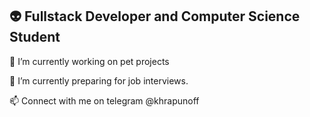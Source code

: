 <h2>👽 Fullstack Developer and Computer Science Student</h2>

🔭 I’m currently working on pet projects

🌱 I’m currently preparing for job interviews.

📫 Connect with me on telegram @khrapunoff
